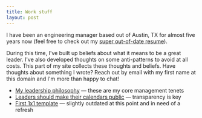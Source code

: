 ```yaml
---
title: Work stuff
layout: post
---
```


I have been an engineering manager based out of Austin, TX for almost five years now (feel free to check out my [super out-of-date resume](/resume/AndrewCapshaw_resume.pdf)).

During this time, I've built up beliefs about what it means to be a great leader. I've also developed thoughts on some anti-patterns to avoid at all costs. This part of my site collects these thoughts and beliefs. Have thoughts about something I wrote? Reach out by email with my first name at this domain and I'm more than happy to chat!

- [My leadership philosophy](/work/leadership-philosophy) — these are my core management tenets
- [Leaders should make their calendars public](/work/public-calendars) — transparency is key
- [First 1x1 template](/management/first-1x1) — slightly outdated at this point and in need of a refresh